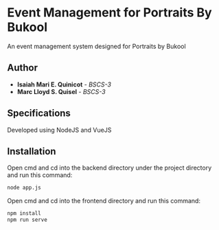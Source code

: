 # Event Management for Portraits By Bukool
An event management system designed for Portraits by Bukool

## Author
* **Isaiah Mari E. Quinicot** - *BSCS-3*
* **Marc Lloyd S. Quisel** - *BSCS-3*

## Specifications
Developed using NodeJS and VueJS

## Installation
Open cmd and cd into the backend directory under the project directory and run this command:
```bash
node app.js
```
Open cmd and cd into the frontend directory and run this command:
```bash
npm install
npm run serve
```
